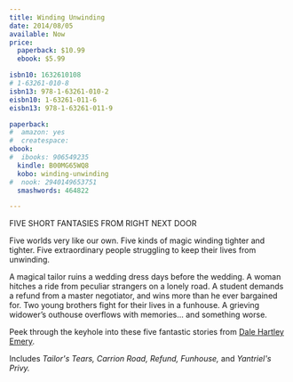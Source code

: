 ```yaml
---
title: Winding Unwinding
date: 2014/08/05
available: Now
price:
  paperback: $10.99
  ebook: $5.99

isbn10: 1632610108
# 1-63261-010-8
isbn13: 978-1-63261-010-2
eisbn10: 1-63261-011-6
eisbn13: 978-1-63261-011-9

paperback:
#  amazon: yes
#  createspace: 
ebook:
#  ibooks: 906549235
  kindle: B00MG65WQ8
  kobo: winding-unwinding
#  nook: 2940149653751
  smashwords: 464822

---
```


FIVE SHORT FANTASIES FROM RIGHT NEXT DOOR

Five worlds very like our own.
Five kinds of magic winding tighter and tighter.
Five extraordinary people struggling to keep their lives from unwinding.

A magical tailor ruins a wedding dress days before the wedding.
A woman hitches a ride from peculiar strangers on a lonely road.
A student demands a refund from a master negotiator,
and wins more than he ever bargained for.
Two young brothers fight for their lives in a funhouse.
A grieving widower’s outhouse overflows with memories...
and something worse.

Peek through the keyhole into these five fantastic stories from
[Dale Hartley Emery](http://dalehartleyemery.com/).

Includes
_Tailor's Tears,_
_Carrion Road,_
_Refund,_
_Funhouse,_
and _Yantriel's Privy._
